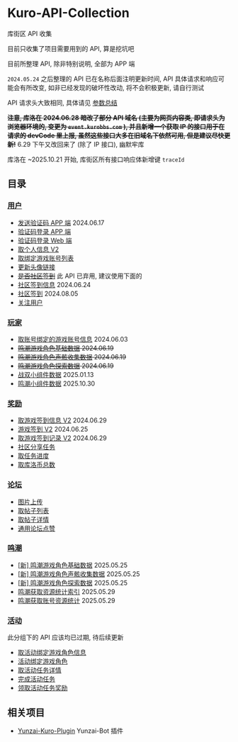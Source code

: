 # Kuro-API-Collection

库街区 API 收集

目前只收集了项目需要用到的 API, 算是挖坑吧

目前所整理 API, 除非特别说明, 全部为 APP 端

`2024.05.24` 之后整理的 API 已在名称后面注明更新时间, API 具体请求和响应可能会有所改变, 如非已经发现的破坏性改动, 将不会积极更新, 请自行测试

API 请求头大致相同, 具体请见 [参数总结](/PARAMS.md) 

~~**注意, 库洛在 2024.06.28 暗改了部分 API 域名 (主要为网页内容类, 即请求头为浏览器环境的, 变更为 `event.kurobbs.com` ), 并且新增一个获取 IP 的接口用于在请求的 devCode 里上报, 虽然这些接口大多在旧域名下依然可用, 但是建议尽快更新!**~~
6.29 下午又改回来了 (除了 IP 接口), 幽默牢库

库洛在 ~2025.10.21 开始, 库街区所有接口响应体新增键 `traceId`

## 目录

### [用户](/API/user)

- [发送验证码 APP 端](/API/user/getSmsCode.md) 2024.06.17
- [验证码登录 APP 端](/API/user/sdkLogin.md)
- [验证码登录 Web 端](/API/user/sdkLoginForH5.md)
- [取个人信息 V2](/API/user/mineV2.md)
- [取绑定游戏账号列表](/API/user/role/findRoleList.md)
- [更新头像链接](/API/user/updateHeadUrl.md)
- ~~[是否社区签到](/API/user/haveSignIn.md)~~ 此 API 已弃用, 建议使用下面的
- [社区签到信息](/API/user/signIn/info.md) 2024.06.24
- [社区签到](/API/user/signIn.md) 2024.08.05
- [关注用户](/API/user/followUser.md)

### [玩家](/API/gamer)

- [取账号绑定的游戏账号信息](/API/gamer/role/list.md) 2024.06.03
- ~~[鸣潮游戏角色基础数据](/API/gamer/roleBox/aki/baseData.md) 2024.06.19~~ 
- ~~[鸣潮游戏角色声骸收集数据](/API/gamer/roleBox/aki/calabashData.md) 2024.06.19~~
- ~~[鸣潮游戏角色探索数据](/API/gamer/roleBox/aki/exploreIndex.md) 2024.06.19~~
- [战双小组件数据](/API/gamer/widget/game2/getData.md) 2025.01.13
- [鸣潮小组件数据](/API/gamer/widget/game3/getData.md) 2025.10.30

### [奖励](/API/encourage)

- [取游戏签到信息 V2](/API/encourage/signIn/initSignInV2.md) 2024.06.29
- [游戏签到 V2](/API/encourage/signIn/v2.md) 2024.06.25
- [取游戏签到记录 V2](/API/encourage/signIn/queryRecordV2.md) 2024.06.29
- [社区分享任务](/API/encourage/level/shareTask.md)
- [取任务进度](/API/encourage/level/getTaskProcess.md)
- [取库洛币总数](/API/encourage/gold/getTotalGold.md)

### [论坛](/API/forum)

- [图片上传](/API/forum/uploadForumImg.md)
- [取帖子列表](/API/forum/list.md)
- [取帖子详情](/API/forum/getPostDetail.md)
- [通用论坛点赞](/API/forum/like.md)

### [鸣潮](/API/aki/roleBox/akiBox)

- [[新] 鸣潮游戏角色基础数据](API/aki/roleBox/akiBox/baseData.md) 2025.05.25
- [[新] 鸣潮游戏角色声骸收集数据](API/aki/roleBox/akiBox/calabashData.md) 2025.05.25
- [[新] 鸣潮游戏角色探索数据](API/aki/roleBox/akiBox/exploreIndex.md) 2025.05.25
- [鸣潮获取资源统计索引](API/aki/resource/period/list.md) 2025.05.29
- [鸣潮获取账号资源统计](API/aki/resource.md) 2025.05.29

### [活动](/API/activity)

此分组下的 API 应该均已过期, 待后续更新

- [取活动绑定游戏角色信息](/API/activity/gamer/role/getBindRoleInfo.md)
- [活动绑定游戏角色](/API/activity/gamer/role/bindRole.md)
- [取活动任务详情](/API/activity/task/getList.md)
- [完成活动任务](/API/activity/task/complete.md)
- [领取活动任务奖励](/API/activity/task/receive.md)

## 相关项目

- [Yunzai-Kuro-Plugin](https://github.com/TomyJan/Yunzai-Kuro-Plugin) Yunzai-Bot 插件

